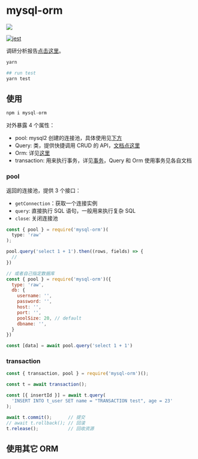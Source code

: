 # mysql-orm

![](https://img.shields.io/badge/mysql-only-blue.svg?style=for-the-badge&logo=mysql&logoColor=white)

[![jest](https://jestjs.io/img/jest-badge.svg)](https://github.com/facebook/jest)

调研分析报告[点击这里](./doc/research.md)。

```bash
yarn

## run test
yarn test
```

## 使用

```js
npm i mysql-orm
```

对外暴露 4 个属性：

* pool: mysql2 创建的连接池，具体使用见[下方](#pool)
* Query: 类，提供快捷调用 CRUD 的 API，[文档点这里](./doc/builder.md)
* Orm: 详见[这里](./doc/orm.md)
* transaction: 用来执行事务，详见[事务](#transaction)，Query 和 Orm 使用事务见各自文档


### pool

返回的连接池，提供 3 个接口：

* `getConnection`：获取一个连接实例
* `query`: 直接执行 SQL 语句，一般用来执行复杂 SQL
* `close`: 关闭连接池

```js
const { pool } = require('mysql-orm')(
  type: 'raw'
);

pool.query('select 1 + 1').then((rows, fields) => {
  // 
})

// 或者自己指定数据库
const { pool } = require('mysql-orm')({
  type: 'raw',
  db: {
    username: '',
    password: '',
    host: '',
    port: '',
    poolSize: 20, // default
    dbname: '',
  }
})

const [data] = await pool.query('select 1 + 1')
```

### transaction

```js
const { transaction, pool } = require('mysql-orm')();

const t = await transaction();

const [{ insertId }] = await t.query(
  'INSERT INTO t_user SET name = "TRANSACTION test", age = 23'
);

await t.commit();      // 提交
// await t.rollback(); // 回滚
t.release();           // 回收资源
```

## 使用其它 ORM


